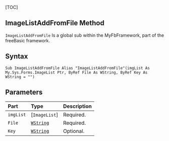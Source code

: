 [TOC]
## ImageListAddFromFile Method

`ImageListAddFromFile` Is a global sub within the MyFbFramework, part of the freeBasic framework.
## Syntax

```freeBasic
Sub ImageListAddFromFile Alias "ImageListAddFromFile"(imgList As My.Sys.Forms.ImageList Ptr, ByRef File As WString, ByRef Key As WString = "")
```

## Parameters

|Part|Type|Description|
| :------------ | :------------ | :------------ |
|`imgList`|[`ImageList`]|Required.|
|`File`|[`WString`]("https://www.freebasic.net/wiki/KeyPgWString")|Required.|
|`Key`|[`WString`]("https://www.freebasic.net/wiki/KeyPgWString")|Optional.|
